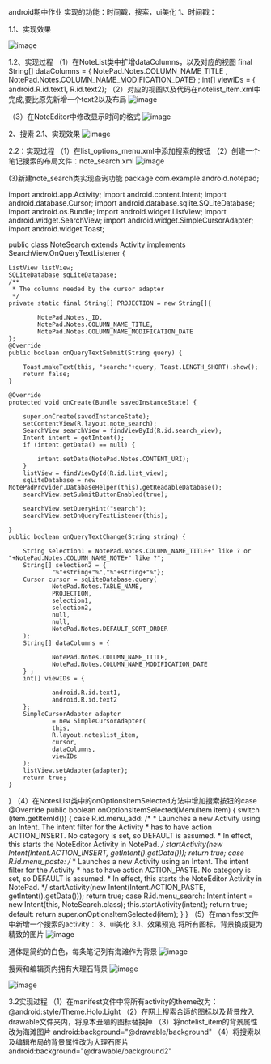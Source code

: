 android期中作业
实现的功能：时间戳，搜索，ui美化
1、时间戳：

1.1、实现效果

 ![image](https://github.com/user-attachments/assets/2cb013e1-a8ba-4349-bd4e-0a5ede80dd37)
 
1.2、实现过程
（1）在NoteList类中扩增dataColumns，以及对应的视图
final String[] dataColumns = {
             NotePad.Notes.COLUMN_NAME_TITLE , NotePad.Notes.COLUMN_NAME_MODIFICATION_DATE} ;
int[] viewIDs = {
             android.R.id.text1, R.id.text2};
（2）对应的视图以及代码在notelist_item.xml中完成,要比原先新增一个text2以及布局
 ![image](https://github.com/user-attachments/assets/89d21a9e-da4d-43ef-9910-c48f4b6fe36b)
 
（3）在NoteEditor中修改显示时间的格式
![image](https://github.com/user-attachments/assets/6c89232a-b2aa-4ade-91d5-129676b1effd)

2、搜索
2.1、实现效果 
 ![image](https://github.com/user-attachments/assets/ac0cdd52-fe75-4df8-9c06-9e18096b8bb6)
 
2.2：实现过程
（1）在list_options_menu.xml中添加搜索的按钮
<item
        android:id="@+id/menu_search"
        android:icon="@drawable/ic_menu_search"
        android:title="@string/menu_search"
        android:showAsAction="always" />
（2）创建一个笔记搜索的布局文件：note_search.xml
![image](https://github.com/user-attachments/assets/83b5ac4b-03e5-416e-a4e5-aff3642e6730)


(3)新建note_search类实现查询功能
package com.example.android.notepad;

import android.app.Activity;
import android.content.Intent;
import android.database.Cursor;
import android.database.sqlite.SQLiteDatabase;
import android.os.Bundle;
import android.widget.ListView;
import android.widget.SearchView;
import android.widget.SimpleCursorAdapter;
import android.widget.Toast;

public class NoteSearch extends Activity implements SearchView.OnQueryTextListener
{

    ListView listView;
    SQLiteDatabase sqLiteDatabase;
    /**
     * The columns needed by the cursor adapter
     */
    private static final String[] PROJECTION = new String[]{

            NotePad.Notes._ID, 
            NotePad.Notes.COLUMN_NAME_TITLE, 
            NotePad.Notes.COLUMN_NAME_MODIFICATION_DATE
    };
    @Override
    public boolean onQueryTextSubmit(String query) {

        Toast.makeText(this, "search:"+query, Toast.LENGTH_SHORT).show();
        return false;
    }

    @Override
    protected void onCreate(Bundle savedInstanceState) {

        super.onCreate(savedInstanceState);
        setContentView(R.layout.note_search);
        SearchView searchView = findViewById(R.id.search_view);
        Intent intent = getIntent();
        if (intent.getData() == null) {

            intent.setData(NotePad.Notes.CONTENT_URI);
        }
        listView = findViewById(R.id.list_view);
        sqLiteDatabase = new NotePadProvider.DatabaseHelper(this).getReadableDatabase();
        searchView.setSubmitButtonEnabled(true);
        
        searchView.setQueryHint("search");
        searchView.setOnQueryTextListener(this);

    }
    public boolean onQueryTextChange(String string) {

        String selection1 = NotePad.Notes.COLUMN_NAME_TITLE+" like ? or "+NotePad.Notes.COLUMN_NAME_NOTE+" like ?";
        String[] selection2 = {
                "%"+string+"%","%"+string+"%"};
        Cursor cursor = sqLiteDatabase.query(
                NotePad.Notes.TABLE_NAME,
                PROJECTION, 
                selection1,
                selection2, 
                null,          
                null,          
                NotePad.Notes.DEFAULT_SORT_ORDER 
        );
        String[] dataColumns = {

                NotePad.Notes.COLUMN_NAME_TITLE,
                NotePad.Notes.COLUMN_NAME_MODIFICATION_DATE
        } ;
        int[] viewIDs = {

                android.R.id.text1,
                android.R.id.text2
        };
        SimpleCursorAdapter adapter
                = new SimpleCursorAdapter(
                this,                      
                R.layout.noteslist_item,         
                cursor,                         
                dataColumns,
                viewIDs
        );
        listView.setAdapter(adapter);
        return true;
    }
}
（4）在NotesList类中的onOptionsItemSelected方法中增加搜索按钮的case
@Override
public boolean onOptionsItemSelected(MenuItem item) {
    switch (item.getItemId()) {
    case R.id.menu_add:
      /*
       * Launches a new Activity using an Intent. The intent filter for the Activity
       * has to have action ACTION_INSERT. No category is set, so DEFAULT is assumed.
       * In effect, this starts the NoteEditor Activity in NotePad.
       */
       startActivity(new Intent(Intent.ACTION_INSERT, getIntent().getData()));
       return true;
    case R.id.menu_paste:
      /*
       * Launches a new Activity using an Intent. The intent filter for the Activity
       * has to have action ACTION_PASTE. No category is set, so DEFAULT is assumed.
       * In effect, this starts the NoteEditor Activity in NotePad.
       */
      startActivity(new Intent(Intent.ACTION_PASTE, getIntent().getData()));
      return true;
        case R.id.menu_search:
            Intent intent = new Intent(this, NoteSearch.class);
            this.startActivity(intent);
            return true;
    default:
        return super.onOptionsItemSelected(item);
    }
}
（5）在manifest文件中新增一个搜索的activity：<activity android:name=".NoteSearch" 
    android:label="@string/search_note"
    android:theme="@android:style/Theme.Holo.Light"/>
3、ui美化
3.1、效果预览
将所有图标，背景换成更为精致的图片
 ![image](https://github.com/user-attachments/assets/6bf19192-58ef-4266-9f4e-18524b9c8894)
 
通体是简约的白色，每条笔记列有海滩作为背景
![image](https://github.com/user-attachments/assets/304ac756-723b-4d53-9643-4c9dd63797d1)

搜索和编辑页内拥有大理石背景
 ![image](https://github.com/user-attachments/assets/6e14b5e0-8583-4c67-a634-52ae93321fca)
 
![image](https://github.com/user-attachments/assets/f70f2b50-a7e1-4b4b-a401-a9ac6cc275f7)


3.2实现过程
（1）在manifest文件中将所有activity的theme改为：@android:style/Theme.Holo.Light
（2）在网上搜索合适的图标以及背景放入drawable文件夹内，将原本丑陋的图标替换掉
（3）将notelist_item的背景属性改为海滩图片
android:background="@drawable/background"
（4）将搜索以及编辑布局的背景属性改为大理石图片
android:background="@drawable/background2"




